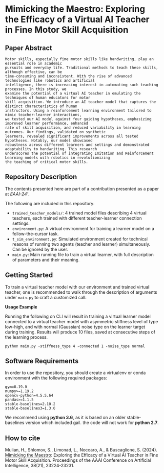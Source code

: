 # Mimicking the Maestro: Exploring the Efficacy of a Virtual AI Teacher in Fine Motor Skill Acquisition

## Paper Abstract
    Motor skills, especially fine motor skills like handwriting, play an essential role in academic
    pursuits and everyday life. Traditional methods to teach these skills, although effective, can be
    time-consuming and inconsistent. With the rise of advanced technologies like robotics and artificial
    intelligence, there is increasing interest in automating such teaching processes. In this study, we
    examine the potential of a virtual AI teacher in emulating the techniques of human educators for motor
    skill acquisition. We introduce an AI teacher model that captures the distinct characteristics of human
    instructors. Using a reinforcement learning environment tailored to mimic teacher-learner interactions,
    we tested our AI model against four guiding hypotheses, emphasizing improved learner performance, enhanced
    rate of skill acquisition, and reduced variability in learning outcomes. Our findings, validated on synthetic
    learners, revealed significant improvements across all tested hypotheses. Notably, our model showcased
    robustness across different learners and settings and demonstrated adaptability to handwriting. This research
    underscores the potential of integrating Imitation and Reinforcement Learning models with robotics in revolutionizing
    the teaching of critical motor skills.
    
## Repository Description
The contents presented here are part of a contribution presented as a paper at *EAAI-24'*.

The following are included in this repository:

  - `trained_teacher_models/`: 4 trained model files describing 4 virtual teachers, each trained with different teacher-learner connection settings.
  - `environment.py`: A virtual environment for training a learner model on a follow-the-cursor task.
  - `t_sim_environment.py`: Simulated environment created for technical reasons of running two agents (teacher and learner) simultaneously. Can be ignored 
by the user.
  - `main.py`: Main running file to train a virtual learner, with full description of parameters and their meaning.


## Getting Started
To train a virtual teacher model with our environment and trained virtual teacher, one is recommended to walk through the description of arguments under
`main.py` to craft a customized call.

**Usage Example**

Running the following on CLI will result in training a virtual learner model connected to a virtual teacher model with asymmetric stiffness level of type low-high,
and with normal (Gaussian) noise type on the learner target during training. Results will produce 10 files, saved at consecutive steps of the learning process.

```
python main.py -stiffness_type 4 -connected 1 -noise_type normal
```

## Software Requirements
In order to use the repository, you should create a virtualenv or conda environment with the following required packages:

    gym=0.19.0
    numpy>=1.19.2
    opencv-python=4.5.5.64
    pandas>=1.1.5
    stable-baselines=2.10.2
    stable-baselines3=1.3.0

We recommend using **python 3.6**, as it is based on an older stable-baselines version which included gail. the code will not work for **python 2.7**.

## How to cite
Mulian, H., Shlomov, S., Limonad, L., Noccaro, A., & Buscaglione, S. (2024). [Mimicking the Maestro](https://doi.org/10.1609/aaai.v38i21.30369): Exploring the Efficacy of a Virtual AI Teacher in Fine Motor Skill Acquisition. Proceedings of the AAAI Conference on Artificial Intelligence, 38(21), 23224-23231. 

